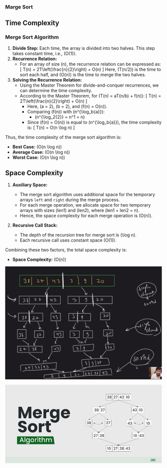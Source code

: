 ### Marge Sort


## Time Complexity

### Merge Sort Algorithm

1. **Divide Step:** Each time, the array is divided into two halves. This step takes constant time, i.e., \(O(1)\).
2. **Recurrence Relation:**
   - For an array of size \(n\), the recurrence relation can be expressed as:
     \[
     T(n) = 2T\left(\frac{n}{2}\right) + O(n)
     \]
     Here, \(T(n/2)\) is the time to sort each half, and \(O(n)\) is the time to merge the two halves.
3. **Solving the Recurrence Relation:**
   - Using the Master Theorem for divide-and-conquer recurrences, we can determine the time complexity.
   - According to the Master Theorem, for \(T(n) = aT(n/b) + f(n)\):
     \[
     T(n) = 2T\left(\frac{n}{2}\right) + O(n)
     \]
     - Here, \(a = 2\), \(b = 2\), and \(f(n) = O(n)\).
     - Comparing \(f(n)\) with \(n^{\log_b{a}}\):
       - \(n^{\log_2{2}} = n^1 = n\)
     - Since \(f(n) = O(n)\) is equal to \(n^{\log_b{a}}\), the time complexity is:
       \[
       T(n) = O(n \log n)
       \]

Thus, the time complexity of the merge sort algorithm is:
- **Best Case:** \(O(n \log n)\)
- **Average Case:** \(O(n \log n)\)
- **Worst Case:** \(O(n \log n)\)

## Space Complexity

1. **Auxiliary Space:**
   - The merge sort algorithm uses additional space for the temporary arrays `left` and `right` during the merge process.
   - For each merge operation, we allocate space for two temporary arrays with sizes \(len1\) and \(len2\), where \(len1 + len2 = n\).
   - Hence, the space complexity for each merge operation is \(O(n)\).

2. **Recursive Call Stack:**
   - The depth of the recursion tree for merge sort is \(\log n\).
   - Each recursive call uses constant space \(O(1)\).

Combining these two factors, the total space complexity is:
- **Space Complexity:** \(O(n)\)


![Marge](Marge_2.png)

![image](image.png)
